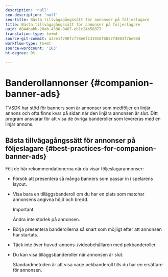 ```yaml
---
description: 'null'
seo-description: 'null'
seo-title: Bästa tillvägagångssätt för annonser på följeslagare
title: Bästa tillvägagångssätt för annonser på följeslagare
uuid: d844babb-20ab-4380-9487-eb1c24b58877
translation-type: tm+mt
source-git-commit: a33e1f290fcf78e6f131910f6037f4803f7be98d
workflow-type: tm+mt
source-wordcount: '163'
ht-degree: 0%

---
```



# Banderollannonser {#companion-banner-ads}

TVSDK har stöd för banners som är annonser som medföljer en linjär annons och ofta finns kvar på sidan när den linjära annonsen är slut. Ditt program ansvarar för att visa de övriga banderoller som levereras med en linjär annons.

## Bästa tillvägagångssätt för annonser på följeslagare {#best-practices-for-companion-banner-ads}

Följ de här rekommendationerna när du visar följeslagarannonser:

* Försök att presentera så många banners som passar in i spelarens layout.
* Visa bara en tilläggsbanderoll om du har en plats som matchar annonsens angivna höjd och bredd.

   >[!IMPORTANT]
   >
   >Ändra inte storlek på annonsen.

* Börja presentera banderollerna så snart som möjligt efter att annonsen har startats.
* Täck inte över huvud-annons-/videobehållaren med pekbanderoller.
* Du kan visa tilläggsbanderoller när annonsen är slut.

   Standardmetoden är att visa varje pekbanderoll tills du har en ersättare för annonsen.

